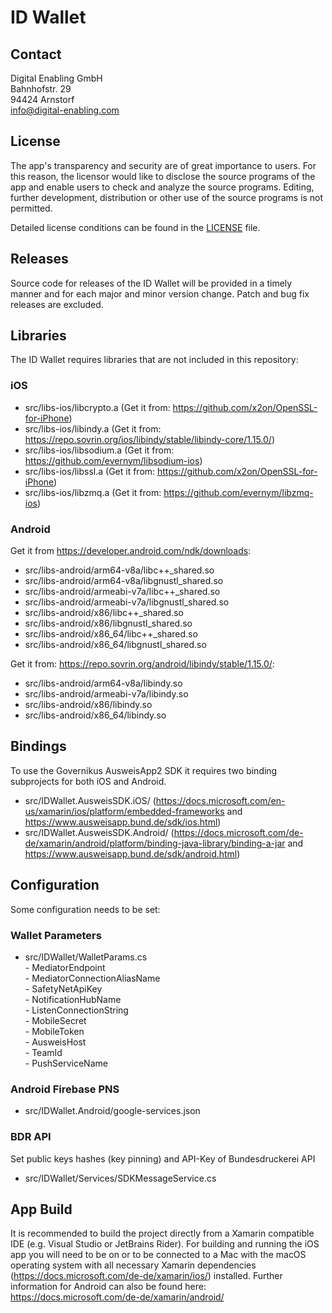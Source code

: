 # ID Wallet

## Contact
Digital Enabling GmbH  
Bahnhofstr. 29  
94424 Arnstorf  
info@digital-enabling.com  

## License

The app's transparency and security are of great importance to users. For this reason, the licensor would like to disclose the source programs of the app and enable users to check and analyze the source programs. Editing, further development, distribution or other use of the source programs is not permitted.

Detailed license conditions can be found in the [LICENSE](https://github.com/Digital-Enabling/ID-Wallet/blob/main/LICENSE) file.

## Releases

Source code for releases of the ID Wallet will be provided in a timely manner and for each major and minor version change. Patch and bug fix releases are excluded. 

## Libraries

The ID Wallet requires libraries that are not included in this repository:

### iOS
- src/libs-ios/libcrypto.a (Get it from: https://github.com/x2on/OpenSSL-for-iPhone)
- src/libs-ios/libindy.a (Get it from: https://repo.sovrin.org/ios/libindy/stable/libindy-core/1.15.0/)
- src/libs-ios/libsodium.a (Get it from: https://github.com/evernym/libsodium-ios)
- src/libs-ios/libssl.a (Get it from: https://github.com/x2on/OpenSSL-for-iPhone)
- src/libs-ios/libzmq.a (Get it from: https://github.com/evernym/libzmq-ios)

### Android

Get it from https://developer.android.com/ndk/downloads:
- src/libs-android/arm64-v8a/libc++_shared.so
- src/libs-android/arm64-v8a/libgnustl_shared.so
- src/libs-android/armeabi-v7a/libc++_shared.so
- src/libs-android/armeabi-v7a/libgnustl_shared.so
- src/libs-android/x86/libc++_shared.so
- src/libs-android/x86/libgnustl_shared.so
- src/libs-android/x86_64/libc++_shared.so
- src/libs-android/x86_64/libgnustl_shared.so

Get it from: https://repo.sovrin.org/android/libindy/stable/1.15.0/:
- src/libs-android/arm64-v8a/libindy.so
- src/libs-android/armeabi-v7a/libindy.so
- src/libs-android/x86/libindy.so
- src/libs-android/x86_64/libindy.so

## Bindings
To use the Governikus AusweisApp2 SDK it requires two binding subprojects for both iOS and Android.
- src/IDWallet.AusweisSDK.iOS/ (https://docs.microsoft.com/en-us/xamarin/ios/platform/embedded-frameworks and https://www.ausweisapp.bund.de/sdk/ios.html)
- src/IDWallet.AusweisSDK.Android/ (https://docs.microsoft.com/de-de/xamarin/android/platform/binding-java-library/binding-a-jar and https://www.ausweisapp.bund.de/sdk/android.html)

## Configuration
Some configuration needs to be set:

### Wallet Parameters
- src/IDWallet/WalletParams.cs  
      - MediatorEndpoint  
      - MediatorConnectionAliasName  
      - SafetyNetApiKey  
      - NotificationHubName  
      - ListenConnectionString  
      - MobileSecret  
      - MobileToken  
      - AusweisHost  
	  - TeamId  
	  - PushServiceName  

### Android Firebase PNS
- src/IDWallet.Android/google-services.json

### BDR API
Set public keys hashes (key pinning) and API-Key of Bundesdruckerei API
- src/IDWallet/Services/SDKMessageService.cs

## App Build
It is recommended to build the project directly from a Xamarin compatible IDE (e.g. Visual Studio or JetBrains Rider). For building and running the iOS app you will need to be on or to be connected to a Mac with the macOS operating system with all necessary Xamarin dependencies (https://docs.microsoft.com/de-de/xamarin/ios/) installed.
Further information for Android can also be found here: https://docs.microsoft.com/de-de/xamarin/android/
